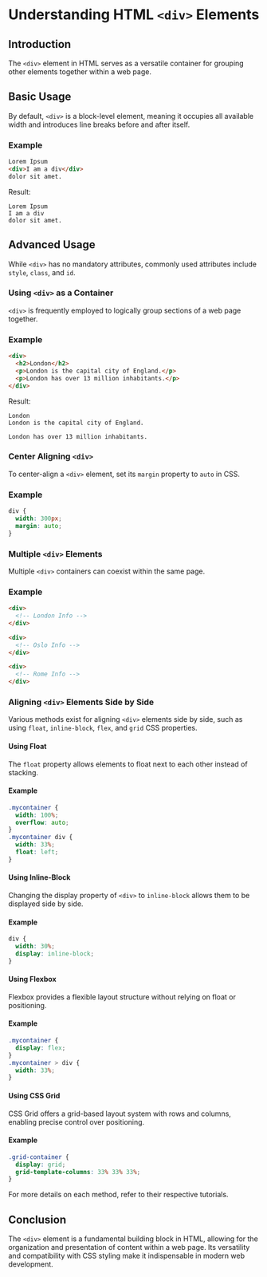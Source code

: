 # Understanding HTML `<div>` Elements
## Introduction
The `<div>` element in HTML serves as a versatile container for grouping other elements together within a web page.
## Basic Usage
By default, `<div>` is a block-level element, meaning it occupies all available width and introduces line breaks before and after itself.
### Example
```html
Lorem Ipsum
<div>I am a div</div>
dolor sit amet.
```
Result:
```
Lorem Ipsum
I am a div
dolor sit amet.
```

## Advanced Usage
While `<div>` has no mandatory attributes, commonly used attributes include `style`, `class`, and `id`.

### Using `<div>` as a Container
`<div>` is frequently employed to logically group sections of a web page together.

### Example
```html
<div>
  <h2>London</h2>
  <p>London is the capital city of England.</p>
  <p>London has over 13 million inhabitants.</p>
</div>
```

Result:
```
London
London is the capital city of England.

London has over 13 million inhabitants.
```

### Center Aligning `<div>`
To center-align a `<div>` element, set its `margin` property to `auto` in CSS.

### Example
```css
div {
  width: 300px;
  margin: auto;
}
```

### Multiple `<div>` Elements
Multiple `<div>` containers can coexist within the same page.

### Example
```html
<div>
  <!-- London Info -->
</div>

<div>
  <!-- Oslo Info -->
</div>

<div>
  <!-- Rome Info -->
</div>
```

### Aligning `<div>` Elements Side by Side
Various methods exist for aligning `<div>` elements side by side, such as using `float`, `inline-block`, `flex`, and `grid` CSS properties.

#### Using Float
The `float` property allows elements to float next to each other instead of stacking.

#### Example
```css
.mycontainer {
  width: 100%;
  overflow: auto;
}
.mycontainer div {
  width: 33%;
  float: left;
}
```

#### Using Inline-Block
Changing the display property of `<div>` to `inline-block` allows them to be displayed side by side.

#### Example
```css
div {
  width: 30%;
  display: inline-block;
}
```

#### Using Flexbox
Flexbox provides a flexible layout structure without relying on float or positioning.

#### Example
```css
.mycontainer {
  display: flex;
}
.mycontainer > div {
  width: 33%;
}
```

#### Using CSS Grid
CSS Grid offers a grid-based layout system with rows and columns, enabling precise control over positioning.

#### Example
```css
.grid-container {
  display: grid;
  grid-template-columns: 33% 33% 33%;
}
```

For more details on each method, refer to their respective tutorials.

## Conclusion
The `<div>` element is a fundamental building block in HTML, allowing for the organization and presentation of content within a web page. Its versatility and compatibility with CSS styling make it indispensable in modern web development.
